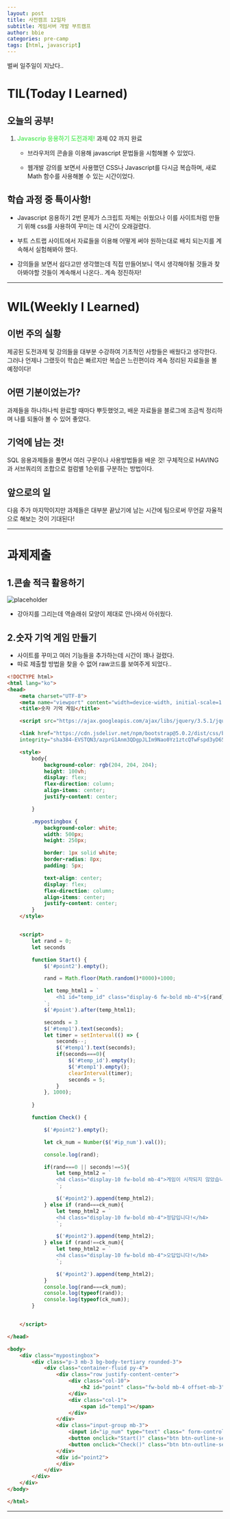 ```yaml
---
layout: post
title: 사전캠프 12일차
subtitle: 게임서버 개발 부트캠프
author: bbie
categories: pre-camp
tags: [html, javascript]
---
```


벌써 일주일이 지났다..

# TIL(Today I Learned)

## 오늘의 공부!

1. <span style="color : #66ED6d">**Javascrip 응용하기 도전과제!**</span> 과제 02 까지 완료

    - 브라우저의 콘솔을 이용해 javascript 문법들을 시험해볼 수 있었다.

    - 웹개발 강의를 보면서 사용했던 CSS나 Javascript를 다시금 복습하며, 새로 Math 함수를 사용해볼 수 있는 시간이었다.

## 학습 과정 중 특이사항!

- Javascript 응용하기 2번 문제가 스크립트 자체는 쉬웠으나 이를 사이트처럼 만들기 위해 css를 사용하여 꾸미는 데 시간이 오래걸렸다.

- 부트 스트랩 사이트에서 자료들을 이용해 어떻게 써야 원하는대로 배치 되는지를 계속해서 실험해봐야 했다.

- 강의들을 보면서 쉽다고만 생각했는데 직접 만들어보니 역시 생각해야될 것들과 찾아봐야할 것들이 계속해서 나온다.. 계속 정진하자!

---

# WIL(Weekly I Learned)

## 이번 주의 실황

제공된 도전과제 및 강의들을 대부분 수강하여 기초적인 사항들은 배웠다고 생각한다.  
그러나 언제나 그랬듯이 학습은 빠르지만 복습은 느린편이라 계속 정리된 자료들을 볼 예정이다!

## 어떤 기분이었는가?

과제들을 하나하나씩 완료할 때마다 뿌듯했엇고, 배운 자료들을 블로그에 조금씩 정리하며 나를 되돌아 볼 수 있어 좋았다.  

## 기억에 남는 것!

SQL 응용과제들을 풀면서 여러 구문이나 사용방법들을 배운 것! 구체적으로 HAVING과 서브쿼리의 조합으로 컬럼별 1순위를 구분하는 방법이다.

## 앞으로의 일

다음 주가 마지막이지만 과제들은 대부분 끝났기에 남는 시간에 팀으로써 무언갈 자율적으로 해보는 것이 기대된다!

---

# 과제제출

## 1.콘솔 적극 활용하기

![placeholder](https://github.com/user-attachments/assets/3be34150-3cbd-4feb-ae37-3a222aa291ab "Medium example image")

- 강아지를 그리는데 역슬래쉬 모양이 제대로 안나와서 아쉬웠다.

## 2.숫자 기억 게임 만들기

- 사이트를 꾸미고 여러 기능들을 추가하는데 시간이 꽤나 걸렸다.
- 따로 제출할 방법을 찾을 수 없어 raw코드를 보여주게 되었다..

``` html
<!DOCTYPE html>
<html lang="ko">
<head>
    <meta charset="UTF-8">
    <meta name="viewport" content="width=device-width, initial-scale=1.0">
    <title>숫자 기억 게임</title>

    <script src="https://ajax.googleapis.com/ajax/libs/jquery/3.5.1/jquery.min.js"></script>

    <link href="https://cdn.jsdelivr.net/npm/bootstrap@5.0.2/dist/css/bootstrap.min.css" rel="stylesheet"
    integrity="sha384-EVSTQN3/azprG1Anm3QDgpJLIm9Nao0Yz1ztcQTwFspd3yD65VohhpuuCOmLASjC" crossorigin="anonymous">

    <style>
        body{
            background-color: rgb(204, 204, 204);
            height: 100vh;
            display: flex;
            flex-direction: column;
            align-items: center;
            justify-content: center;

        }

        .mypostingbox {
            background-color: white;
            width: 500px;
            height: 250px;

            border: 1px solid white;
            border-radius: 8px;
            padding: 5px;

            text-align: center;
            display: flex;
            flex-direction: column;
            align-items: center;
            justify-content: center;
        }
    </style>


    <script>
        let rand = 0;
        let seconds

        function Start() {
            $('#point2').empty();

            rand = Math.floor(Math.random()*8000)+1000;

            let temp_html1 = `
                <h1 id="temp_id" class="display-6 fw-bold mb-4">${rand}</h1>
            `;
            $('#point').after(temp_html1);

            seconds = 3
            $('#temp1').text(seconds);
            let timer = setInterval(() => {
                seconds--;
                $('#temp1').text(seconds);
                if(seconds===0){
                    $('#temp_id').empty();
                    $('#temp1').empty();
                    clearInterval(timer);
                    seconds = 5;
                }
            }, 1000);
            
        }

        function Check() {

            $('#point2').empty();

            let ck_num = Number($('#ip_num').val());

            console.log(rand);

            if(rand===0 || seconds!==5){
                let temp_html2 = `
                <h4 class="display-10 fw-bold mb-4">게임이 시작되지 않았습니다!</h4>
                `;

                $('#point2').append(temp_html2);
            } else if (rand===ck_num){
                let temp_html2 = `
                <h4 class="display-10 fw-bold mb-4">정답입니다!</h4>
                `;

                $('#point2').append(temp_html2);
            } else if (rand!==ck_num){
                let temp_html2 = `
                <h4 class="display-10 fw-bold mb-4">오답입니다!</h4>
                `;

                $('#point2').append(temp_html2);
            }
            console.log(rand===ck_num);
            console.log(typeof(rand));
            console.log(typeof(ck_num));
        }


    </script>

</head>

<body>
    <div class="mypostingbox">
        <div class="p-3 mb-3 bg-body-tertiary rounded-3">
            <div class="container-fluid py-4">
                <div class="row justify-content-center">
                    <div class="col-10">
                        <h2 id="point" class="fw-bold mb-4 offset-mb-3">숫자 기억 게임</h2>
                    </div>
                    <div class="col-1">
                        <span id="temp1"></span>
                    </div>
                </div>
                <div class="input-group mb-3">
                    <input id="ip_num" type="text" class=" form-control rounded-1" placeholder="숫자를 입력하세요" aria-label="숫자를 입력하세요" aria-describedby="button-addon2">
                    <button onclick="Start()" class="btn btn-outline-secondary rounded-1 ms-auto" type="button" id="button-addon1">시작</button>
                    <button onclick="Check()" class="btn btn-outline-secondary rounded-1 ms-auto" type="button" id="button-addon2">제출</button>
                </div>
                <div id="point2">
                </div>
            </div>
        </div>
    </div>
</body>

</html>
```

---